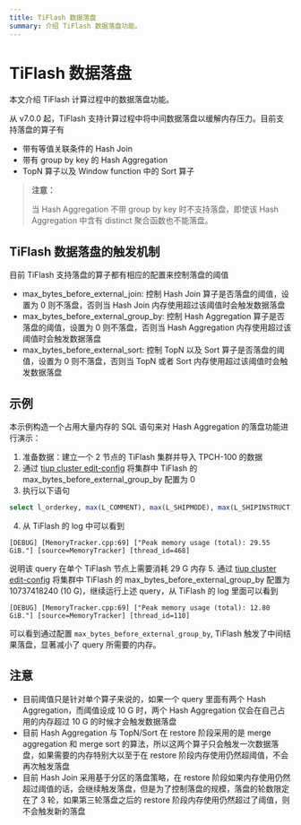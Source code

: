 ```yaml
---
title: TiFlash 数据落盘
summary: 介绍 TiFlash 数据落盘功能。
---
```


# TiFlash 数据落盘

本文介绍 TiFlash 计算过程中的数据落盘功能。

从 v7.0.0 起，TiFlash 支持计算过程中将中间数据落盘以缓解内存压力。目前支持落盘的算子有

* 带有等值关联条件的 Hash Join
* 带有 group by key 的 Hash Aggregation
* TopN 算子以及 Window function 中的 Sort 算子

> **注意：**
>
> 当 Hash Aggregation 不带 group by key 时不支持落盘，即使该 Hash Aggregation 中含有 distinct 聚合函数也不能落盘。


## TiFlash 数据落盘的触发机制

目前 TiFlash 支持落盘的算子都有相应的配置来控制落盘的阈值
* max_bytes_before_external_join: 控制 Hash Join 算子是否落盘的阈值，设置为 0 则不落盘，否则当 Hash Join 内存使用超过该阈值时会触发数据落盘
* max_bytes_before_external_group_by: 控制 Hash Aggregation 算子是否落盘的阈值，设置为 0 则不落盘，否则当 Hash Aggregation 内存使用超过该阈值时会触发数据落盘
* max_bytes_before_external_sort: 控制 TopN 以及 Sort 算子是否落盘的阈值，设置为 0 则不落盘，否则当 TopN 或者 Sort 内存使用超过该阈值时会触发数据落盘

## 示例
本示例构造一个占用大量内存的 SQL 语句来对 Hash Aggregation 的落盘功能进行演示：
1. 准备数据：建立一个 2 节点的 TiFlash 集群并导入 TPCH-100 的数据
2. 通过 [tiup cluster edit-config](/tiup/tiup-component-cluster-edit-config.md) 将集群中 TiFlash 的 max_bytes_before_external_group_by 配置为 0
3. 执行以下语句
```sql
select l_orderkey, max(L_COMMENT), max(L_SHIPMODE), max(L_SHIPINSTRUCT), max(L_SHIPDATE), max(L_EXTENDEDPRICE) from lineitem group by l_orderkey having sum(l_quantity) > 314
```
4. 从 TiFlash 的 log 中可以看到
```
[DEBUG] [MemoryTracker.cpp:69] ["Peak memory usage (total): 29.55 GiB."] [source=MemoryTracker] [thread_id=468]
```
说明该 query 在单个 TiFlash 节点上需要消耗 29 G 内存
5. 通过 [tiup cluster edit-config](/tiup/tiup-component-cluster-edit-config.md) 将集群中 TiFlash 的 max_bytes_before_external_group_by 配置为 10737418240 (10 G)，继续运行上述 query，从 TiFlash 的 log 里面可以看到
```
[DEBUG] [MemoryTracker.cpp:69] ["Peak memory usage (total): 12.80 GiB."] [source=MemoryTracker] [thread_id=110]
```

可以看到通过配置 `max_bytes_before_external_group_by`, TiFlash 触发了中间结果落盘，显著减小了 query 所需要的内存。

## 注意
* 目前阈值只是针对单个算子来说的，如果一个 query 里面有两个 Hash Aggregation，而阈值设成 10 G 时，两个 Hash Aggregation 仅会在自己占用的内存超过 10 G 的时候才会触发数据落盘
* 目前 Hash Aggregation 与 TopN/Sort 在 restore 阶段采用的是 merge aggregation 和 merge sort 的算法，所以这两个算子只会触发一次数据落盘，如果需要的内存特别大以至于在 restore 阶段内存使用仍然超阈值，不会再次触发落盘
* 目前 Hash Join 采用基于分区的落盘策略，在 restore 阶段如果内存使用仍然超过阈值的话，会继续触发落盘，但是为了控制落盘的规模，落盘的轮数限定在了 3 轮，如果第三轮落盘之后的 restore 阶段内存使用仍然超过了阈值，则不会触发新的落盘
